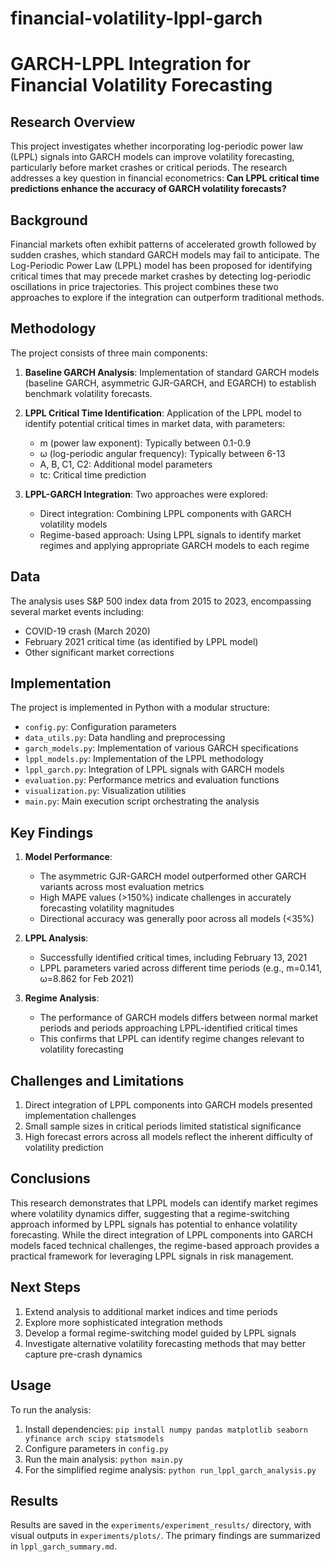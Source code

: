 # financial-volatility-lppl-garch

# GARCH-LPPL Integration for Financial Volatility Forecasting

## Research Overview

This project investigates whether incorporating log-periodic power law (LPPL) signals into GARCH models can improve volatility forecasting, particularly before market crashes or critical periods. The research addresses a key question in financial econometrics: **Can LPPL critical time predictions enhance the accuracy of GARCH volatility forecasts?**

## Background

Financial markets often exhibit patterns of accelerated growth followed by sudden crashes, which standard GARCH models may fail to anticipate. The Log-Periodic Power Law (LPPL) model has been proposed for identifying critical times that may precede market crashes by detecting log-periodic oscillations in price trajectories. This project combines these two approaches to explore if the integration can outperform traditional methods.

## Methodology

The project consists of three main components:

1. **Baseline GARCH Analysis**: Implementation of standard GARCH models (baseline GARCH, asymmetric GJR-GARCH, and EGARCH) to establish benchmark volatility forecasts.

2. **LPPL Critical Time Identification**: Application of the LPPL model to identify potential critical times in market data, with parameters:
   - m (power law exponent): Typically between 0.1-0.9
   - ω (log-periodic angular frequency): Typically between 6-13
   - A, B, C1, C2: Additional model parameters
   - tc: Critical time prediction

3. **LPPL-GARCH Integration**: Two approaches were explored:
   - Direct integration: Combining LPPL components with GARCH volatility models
   - Regime-based approach: Using LPPL signals to identify market regimes and applying appropriate GARCH models to each regime

## Data

The analysis uses S&P 500 index data from 2015 to 2023, encompassing several market events including:
- COVID-19 crash (March 2020)
- February 2021 critical time (as identified by LPPL model)
- Other significant market corrections

## Implementation

The project is implemented in Python with a modular structure:
- `config.py`: Configuration parameters
- `data_utils.py`: Data handling and preprocessing
- `garch_models.py`: Implementation of various GARCH specifications
- `lppl_models.py`: Implementation of the LPPL methodology
- `lppl_garch.py`: Integration of LPPL signals with GARCH models
- `evaluation.py`: Performance metrics and evaluation functions
- `visualization.py`: Visualization utilities
- `main.py`: Main execution script orchestrating the analysis

## Key Findings

1. **Model Performance**: 
   - The asymmetric GJR-GARCH model outperformed other GARCH variants across most evaluation metrics
   - High MAPE values (>150%) indicate challenges in accurately forecasting volatility magnitudes
   - Directional accuracy was generally poor across all models (<35%)

2. **LPPL Analysis**:
   - Successfully identified critical times, including February 13, 2021
   - LPPL parameters varied across different time periods (e.g., m=0.141, ω=8.862 for Feb 2021)
   
3. **Regime Analysis**:
   - The performance of GARCH models differs between normal market periods and periods approaching LPPL-identified critical times
   - This confirms that LPPL can identify regime changes relevant to volatility forecasting

## Challenges and Limitations

1. Direct integration of LPPL components into GARCH models presented implementation challenges
2. Small sample sizes in critical periods limited statistical significance
3. High forecast errors across all models reflect the inherent difficulty of volatility prediction

## Conclusions

This research demonstrates that LPPL models can identify market regimes where volatility dynamics differ, suggesting that a regime-switching approach informed by LPPL signals has potential to enhance volatility forecasting. While the direct integration of LPPL components into GARCH models faced technical challenges, the regime-based approach provides a practical framework for leveraging LPPL signals in risk management.

## Next Steps

1. Extend analysis to additional market indices and time periods
2. Explore more sophisticated integration methods
3. Develop a formal regime-switching model guided by LPPL signals
4. Investigate alternative volatility forecasting methods that may better capture pre-crash dynamics

## Usage

To run the analysis:
1. Install dependencies: `pip install numpy pandas matplotlib seaborn yfinance arch scipy statsmodels`
2. Configure parameters in `config.py`
3. Run the main analysis: `python main.py`
4. For the simplified regime analysis: `python run_lppl_garch_analysis.py`

## Results

Results are saved in the `experiments/experiment_results/` directory, with visual outputs in `experiments/plots/`. The primary findings are summarized in `lppl_garch_summary.md`. 